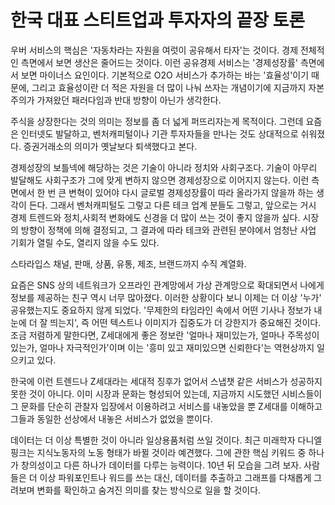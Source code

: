 # 한국 대표 스티트업과 투자자의 끝장 토론

우버 서비스의 핵심은 '자동차라는 자원을 여럿이 공유해서 타자'는 것이다. 경제 전체적인 측면에서 보면 생산은 줄어드는 것이다.
이런 공유경제 서비스는 '경제성장률' 측면에서 보면 마이너스 요인이다. 기본적으로 O2O 서비스가 추가하는 바는 '효율성'이기 때문에, 그리고 효율성이란 더 적은 자원을 더 많이 나눠 쓰자는 개념이기에 지금까지 자본주의가 가져왔던 패러다임과 반대 방향이 아닌가 생각한다.

주식을 상장한다는 것의 의미는 정보를 좀 더 넓게 퍼뜨리자는게 목적이다. 그런데 요즘은 인터넷도 발달하고, 벤처캐피털이나 기관 투자자들을 만나는 것도 상대적으로 쉬워졌다. 증권거래소의 의미가 옛날보다 퇴색했다고 본다.

경제성장의 보틀넥에 해당하는 것은 기술이 아니라 정치와 사회구조다. 기술이 아무리 발달해도 사회구조가 그에 맞게 변하지 않으면 경제성장으로 이어지지 않는다. 이런 측면에서 한 번 큰 변혁이 있어야 다시 글로벌 경제성장률이 따라 올라가지 않을까 하는 생각이 든다. 그래서 벤처캐피털도 그렇고 다른 테크 업계 분들도 그렇고, 앞으로는 거시 경제 트렌드와 정치,사회적 변화에도 신경을 더 많이 쓰는 것이 좋지 않을까 싶다.
시장의 방향이 정책에 의해 결정되고, 그 결과에 따라 테크와 관련된 분야에서 엄청난 사업 기회가 열릴 수도, 열리지 않을 수도 있다.

스타라입스 채널, 판매, 상품, 유통, 제조, 브랜드까지 수직 계열화.

요즘은 SNS 상의 네트워크가 오프라인 관계망에서 가상 관계망으로 확대되면서 나에게 정보를 제공하는 친구 역시 너무 많아졌다. 이러한 상황이다 보니 이제는 더 이상 '누가' 공유했는지도 중요하지 않게 되었다. '무제한의 타임라인 속에서 어떤 기사나 정보가 내 눈에 더 잘 띄는지', 즉 어떤 텍스트나 이미지가 집중도가 더 강한지가 중요해진 것이다.
조금 저렴하게 말한다면, Z세대에게 좋은 정보란 '얼마나 재미있는가, 얼마나 주목성이 있는가, 얼마나 자극적인가'이며 이는 '흥미 있고 재미있으면 신뢰한다'는 역현상까지 일으키고 있다.

한국에 이런 트렌드나 Z세대라는 세대적 징후가 없어서 스냅챗 같은 서비스가 성공하지 못한 것이 아니다. 이미 시장과 문화는 형성되어 있는데, 지금까지 시도했던 시비스들이 그 문화를 단순히 관찰자 입장에서 이용하려고 서비스를 내놓았을 뿐 Z세대를 이해하고 그들과 동일한 선상에서 내놓은 서비스가 없었을 뿐이다.

데이터는 더 이상 특별한 것이 아니라 일상용품처럼 쓰일 것이다. 최근 미래학자 다니엘 핑크는 지식노동자의 노동 형태가 바뀔 것이라 예견했다. 그에 관한 핵심 키워드 중 하나가 창의성이고 다른 하나가 데이터를 다루는 능력이다. 10년 뒤 모습을 그려 보자. 사람들은 더 이상 파워포인트나 워드를 쓰는 대신, 데이터를 추출하고 그래프를 다채롭게 그려보며 변화를 확인하고 숨겨진 의미를 찾는 방식으로 일을 할 것이다.
